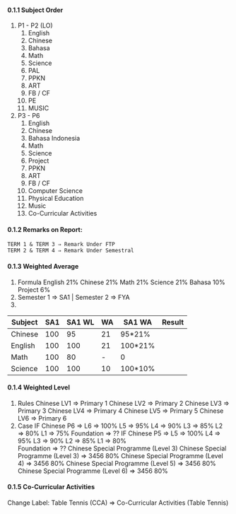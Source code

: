 #### 0.1.1 Subject Order
1. P1 - P2 (LO)
	1. English
	2. Chinese
	3. Bahasa
	4. Math
	5. Science
	6. PAL
	7. PPKN
	8. ART
	9. FB / CF
	10. PE
	11. MUSIC
2. P3 - P6
	1. English
	2. Chinese
	3. Bahasa Indonesia
	4. Math
	5. Science
	6. Project
	7. PPKN
	8. ART
	9. FB / CF
	10. Computer Science
	11. Physical Education
	12. Music
	13. Co-Curricular Activities
#### 0.1.2 Remarks on Report:
	TERM 1 & TERM 3 ⇒ Remark Under FTP
	TERM 2 & TERM 4 ⇒ Remark Under Semestral
#### 0.1.3 Weighted Average
1. Formula
	English 21%
	Chinese 21%
	Math 21%
	Science 21%
	Bahasa 10%
	Project 6%
2. Semester 1 ⇒ SA1 | Semester 2 ⇒ FYA
3. 

| Subject | SA1 | SA1 WL | WA  | SA1 WA  | Result |
| ------- | --- | ------ | --- | ------- | ------ |
| Chinese | 100 | 95     | 21  | 95*21%  |        |
| English | 100 | 100    | 21  | 100*21% |        |
| Math    | 100 | 80     | -   | 0       |        |
| Science | 100 | 100    | 10  | 100*10% |        |

#### 0.1.4 Weighted Level
1. Rules
	Chinese LV1 ⇒ Primary 1
	Chinese LV2 ⇒ Primary 2
	Chinese LV3 ⇒ Primary 3
	Chinese LV4 ⇒ Primary 4
	Chinese LV5 ⇒ Primary 5
	Chinese LV6 ⇒ Primary 6
1. Case
	IF Chinese P6 ⇒ L6 ⇒ 100%
		L5 ⇒ 95%
		L4 ⇒ 90%
		L3 ⇒ 85%
		L2 ⇒ 80%
		L1 ⇒ 75%
		Foundation ⇒ ??
	IF Chinese P5 ⇒ L5 ⇒ 100%
		L4 ⇒ 95%
		L3 ⇒ 90%
		L2 ⇒ 85%
		L1 ⇒ 80%	
		Foundation ⇒ ??
		Chinese Special Programme (Level 3)
	Chinese Special Programme (Level 3) ⇒ 3456 80%
	Chinese Special Programme (Level 4) ⇒ 3456 80%
	Chinese Special Programme (Level 5) ⇒ 3456 80%
	Chinese Special Programme (Level 6) ⇒ 3456 80%

#### 0.1.5 Co-Curricular Activities
Change Label: Table Tennis (CCA) ⇒ Co-Curricular Activities (Table Tennis)
